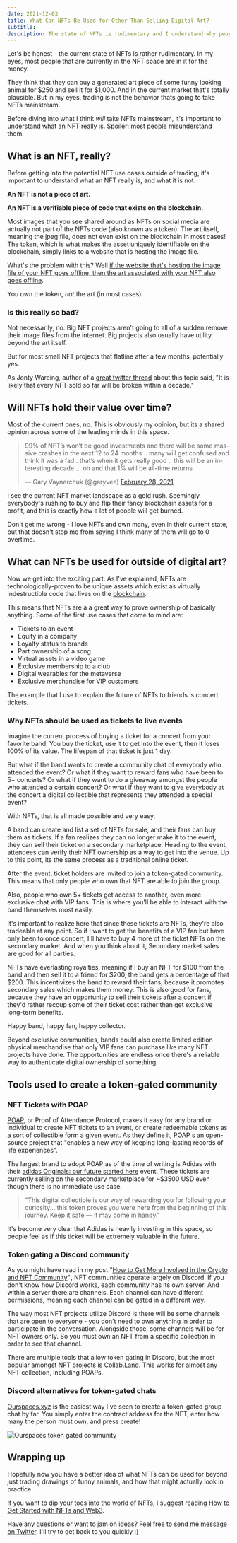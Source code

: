 ```yaml
---
date: 2021-12-03
title: What Can NFTs Be Used for Other Than Selling Digital Art?
subtitle:
description: The state of NFTs is rudimentary and I understand why people are skeptical. In most cases, they just don't know what NFTs are and what they can be used for.
---
```


Let's be honest - the current state of NFTs is rather rudimentary. In my eyes, most people that are currently in the NFT space are in it for the money. 

They think that they can buy a generated art piece of some funny looking animal for $250 and sell it for $1,000. And in the current market that's totally plausible. But in my eyes, trading is not the behavior thats going to take NFTs mainstream.

Before diving into what I think *will* take NFTs mainstream, it's important to understand what an NFT really is. Spoiler: most people misunderstand them.

## What is an NFT, really?

Before getting into the potential NFT use cases outside of trading, it's important to understand what an NFT really is, and what it is not.

**An NFT is not a piece of art.**

**An NFT is a verifiable piece of code that exists on the blockchain.**

Most images that you see shared around as NFTs on social media are actually not part of the NFTs code (also known as a token). The art itself, meaning the jpeg file, does not even exist on the blockchain in most cases! The token, which is what makes the asset uniquely identifiable on the blockchain, simply links to a website that is hosting the image file.

What's the problem with this? Well [if the website that's hosting the image file of your NFT goes offline, then the art associated with your NFT also goes offline](https://twitter.com/jonty/status/1372163423446917122).

You own the token, *not* the art (in most cases).

### Is this really so bad?

Not necessarily, no. Big NFT projects aren't going to all of a sudden remove their image files from the internet. Big projects also usually have utility beyond the art itself.

But for most small NFT projects that flatline after a few months, potentially yes.

As Jonty Wareing, author of a [great twitter thread](https://twitter.com/jonty/status/1372170724459343874) about this topic said,  "It is likely that every NFT sold so far will be broken within a decade."

## Will NFTs hold their value over time?

Most of the current ones, no. This is obviously my opinion, but its a shared opinion across some of the leading minds in this space.

<blockquote class="twitter-tweet" data-lang="en" data-dnt="true" data-theme="light"><p lang="en" dir="ltr">99% of NFT’s won’t be good investments and there will be some massive crashes in the next 12 to 24 months .. many will get confused and think it was a fad.. that’s when it gets really good .. this will be an interesting decade ... oh and that 1% will be all-time returns</p>&mdash; Gary Vaynerchuk (@garyvee) <a href="https://twitter.com/garyvee/status/1365883296064954370?ref_src=twsrc%5Etfw">February 28, 2021</a></blockquote> <script async src="https://platform.twitter.com/widgets.js" charset="utf-8"></script>

I see the current NFT market landscape as a gold rush. Seemingly everybody's rushing to buy and flip their fancy blockchain assets for a profit, and this is exactly how a lot of people will get burned.

Don't get me wrong - I love NFTs and own many, even in their current state, but that doesn't stop me from saying I think many of them will go to 0 overtime.

## What can NFTs be used for outside of digital art?

Now we get into the exciting part. As I've explained, NFTs are technologically-proven to be unique assets which exist as virtually indestructible code that lives on the [blockchain](https://www.investopedia.com/terms/b/blockchain.asp).

This means that NFTs are a a great way to prove ownership of basically anything. Some of the first use cases that come to mind are:

- Tickets to an event
- Equity in a company
- Loyalty status to brands
- Part ownership of a song
- Virtual assets in a video game
- Exclusive membership to a club
- Digital wearables for the metaverse
- Exclusive merchandise for VIP customers

The example that I use to explain the future of NFTs to friends is concert tickets.

### Why NFTs should be used as tickets to live events

Imagine the current process of buying a ticket for a concert from your favorite band. You buy the ticket, use it to get into the event, then it loses 100% of its value. The lifespan of that ticket is just 1 day.

But what if the band wants to create a community chat of everybody who attended the event? Or what if they want to reward fans who have been to 5+ concerts? Or what if they want to do a giveaway amongst the people who attended a certain concert? Or what if they want to give everybody at the concert a digital collectible that represents they attended a special event?

With NFTs, that is all made possible and very easy.

A band can create and list a set of NFTs for sale, and their fans can buy them as tickets. If a fan realizes they can no longer make it to the event, they can sell their ticket on a secondary marketplace. Heading to the event, attendees can verify their NFT ownership as a way to get into the venue. Up to this point, its the same process as a traditional online ticket. 

After the event, ticket holders are invited to join a token-gated community. This means that only people who own that NFT are able to join the group.

Also, people who own 5+ tickets get access to another, even more exclusive chat with VIP fans. This is where you'll be able to interact with the band themselves most easily.

It's important to realize here that since these tickets are NFTs, they're also tradeable at any point. So if I want to get the benefits of a VIP fan but have only been to once concert, I'll have to buy 4 more of the ticket NFTs on the secondary market. And when you think about it, Secondary market sales are good for all parties.

NFTs have everlasting royalties, meaning if I buy an NFT for $100 from the band and then sell it to a friend for $200, the band gets a percentage of that $200. This incentivizes the band to reward their fans, because it promotes secondary sales which makes them money. This is also good for fans, because they have an opportunity to sell their tickets after a concert if they'd rather recoup some of their ticket cost rather than get exclusive long-term benefits. 

Happy band, happy fan, happy collector.

Beyond exclusive communities, bands could also create limited edition physical merchandise that only VIP fans can purchase like many NFT projects have done. The opportunities are endless once there's a reliable way to authenticate digital ownership of something.

## Tools used to create a token-gated community

### NFT Tickets with POAP

[POAP](https://poap.xyz/), or Proof of Attendance Protocol, makes it easy for any brand or individual to create NFT tickets to an event, or create redeemable tokens as a sort of collectible form a given event. As they define it, POAP s an open-source project that "enables a new way of keeping long-lasting records of life experiences". 

The largest brand to adopt POAP as of the time of writing is Adidas with their [adidas Originals: our future started here](https://poap.gallery/event/14195) event. These tickets are currently selling on the secondary marketplace for ~$3500 USD even though there is no immediate use case.

> "This digital collectible is our way of rewarding you for following your curiosity....this token proves you were here from the beginning of this journey. Keep it safe — it may come in handy."
> 

It's become very clear that Adidas is heavily investing in this space, so people feel as if this ticket will be extremely valuable in the future.

### Token gating a Discord community

As you might have read in my post "[How to Get More Involved in the Crypto and NFT Community](/blog/nft-community/)"**,** NFT communities operate largely on Discord. If you don't know how Discord works, each community has its own server. And within a server there are channels. Each channel can have different permissions, meaning each channel can be gated in a different way.

The way most NFT projects utilize Discord is there will be some channels that are open to everyone - you don't need to own anything in order to participate in the conversation. Alongside those, some channels will be for NFT owners only. So you must own an NFT from a specific collection in order to see that channel.

There are multiple tools that allow token gating in Discord, but the most popular amongst NFT projects is [Collab.Land](https://collab.land/). This works for almost any NFT collection, including POAPs.

### Discord alternatives for token-gated chats

[Ourspaces.xyz](http://Ourspaces.xyz) is the easiest way I've seen to create a token-gated group chat by far. You simply enter the contract address for the NFT, enter how many the person must own, and press create!

![Ourspaces token gated community](https://i.ibb.co/N7QRbTt/ourspaces.gif)

## Wrapping up

Hopefully now you have a better idea of what NFTs can be used for beyond just trading drawings of funny animals, and how that might actually look in practice. 

If you want to dip your toes into the world of NFTs, I suggest reading [How to Get Started with NFTs and Web3](/blog/get-started-with-nfts/).

Have any questions or want to jam on ideas? Feel free to [send me message on Twitter](https://twitter.com/gregskril). I'll try to get back to you quickly :)